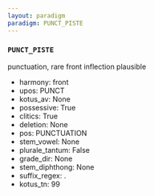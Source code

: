 ```yaml
---
layout: paradigm
paradigm: PUNCT_PISTE
---
```

### ` PUNCT_PISTE `

punctuation, rare front inflection plausible
* harmony: front
* upos: PUNCT
* kotus_av: None
* possessive: True
* clitics: True
* deletion: None
* pos: PUNCTUATION
* stem_vowel: None
* plurale_tantum: False
* grade_dir: None
* stem_diphthong: None
* suffix_regex: .
* kotus_tn: 99
